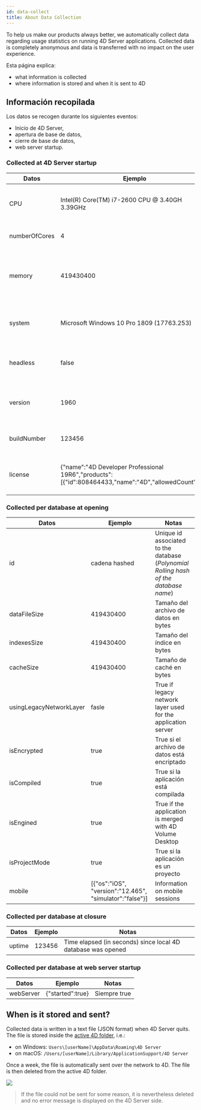 ```yaml
---
id: data-collect
title: About Data Collection
---
```


To help us make our products always better, we automatically collect data regarding usage statistics on running 4D Server applications. Collected data is completely anonymous and data is transferred with no impact on the user experience.

Esta página explica:

- what information is collected
- where information is stored and when it is sent to 4D


## Información recopilada

Los datos se recogen durante los siguientes eventos:

- Inicio de 4D Server,
- apertura de base de datos,
- cierre de base de datos,
- web server startup.

### Collected at 4D Server startup

| Datos         | Ejemplo                                                                                              | Notas                                                        |
| ------------- | ---------------------------------------------------------------------------------------------------- | ------------------------------------------------------------ |
| CPU           | Intel(R) Core(TM) i7-2600 CPU @ 3.40GH 3.39GHz                                                       | Nombre, tipo y velocidad del procesador                      |
| numberOfCores | 4                                                                                                    | Número total de núcleos                                      |
| memory        | 419430400                                                                                            | Volume of memory storage (in bytes) available on the machine |
| system        | Microsoft Windows 10 Pro 1809 (17763.253)                                                            | Versión del sistema operativo y número de build              |
| headless      | false                                                                                                | True if the application is running in headless mode          |
| version       | 1960                                                                                                 | Número de versión de la aplicación 4D                        |
| buildNumber   | 123456                                                                                               | Build number of the 4D application                           |
| license       | {"name":"4D Developer Professional 19R6","products":[{"id":808464433,"name":"4D","allowedCount":1}]} | Commercial name and description of product licenses          |


### Collected per database at opening

| Datos                   | Ejemplo                                                 | Notas                                                                                 |
| ----------------------- | ------------------------------------------------------- | ------------------------------------------------------------------------------------- |
| id                      | cadena hashed                                           | Unique id associated to the database (*Polynomial Rolling hash of the database name*) |
| dataFileSize            | 419430400                                               | Tamaño del archivo de datos en bytes                                                  |
| indexesSize             | 419430400                                               | Tamaño del índice en bytes                                                            |
| cacheSize               | 419430400                                               | Tamaño de caché en bytes                                                              |
| usingLegacyNetworkLayer | fasle                                                   | True if legacy network layer used for the application server                          |
| isEncrypted             | true                                                    | True si el archivo de datos está encriptado                                           |
| isCompiled              | true                                                    | True si la aplicación está compilada                                                  |
| isEngined               | true                                                    | True if the application is merged with 4D Volume Desktop                              |
| isProjectMode           | true                                                    | True si la aplicación es un proyecto                                                  |
| mobile                  | [{"os":"iOS", "version":"12.465", "simulator":"false"}] | Information on mobile sessions                                                        |


### Collected per database at closure

| Datos  | Ejemplo | Notas                                                        |
| ------ | ------- | ------------------------------------------------------------ |
| uptime | 123456  | Time elapsed (in seconds) since local 4D database was opened |


### Collected per database at web server startup

| Datos     | Ejemplo          | Notas        |
| --------- | ---------------- | ------------ |
| webServer | {"started":true} | Siempre true |



## When is it stored and sent?

Collected data is written in a text file (JSON format) when 4D Server quits. The file is stored inside the [active 4D folder](https://doc.4d.com/4dv19/help/command/en/page485.html), i.e.:

- on Windows: `Users\[userName]\AppData\Roaming\4D Server`
- on macOS: `/Users/[userName]/Library/ApplicationSupport/4D Server`

Once a week, the file is automatically sent over the network to 4D. The file is then deleted from the active 4D folder.

![](assets/en/Admin/data-collect.png)

> If the file could not be sent for some reason, it is nevertheless deleted and no error message is displayed on the 4D Server side. 
